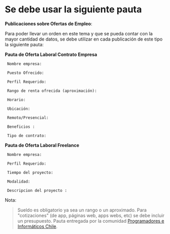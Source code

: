 Se debe usar la siguiente pauta
======

**Publicaciones sobre Ofertas de Empleo**:

Para poder llevar un orden en este tema y que se pueda contar con la mayor cantidad de datos, se debe utilizar en cada publicación de este tipo la siguiente pauta:

**Pauta de Oferta Laboral Contrato Empresa**

     Nombre empresa:

     Puesto Ofrecido:

     Perfil Requerido:

     Rango de renta ofrecida (aproximación):

     Horario:

     Ubicación:
     
     Remoto/Presencial:

     Beneficios :

     Tipo de contrato:


**Pauta de Oferta Laboral Freelance**

     Nombre empresa:

     Perfil Requerido:

     Tiempo del proyecto:
     
     Modalidad:

     Descripcion del proyecto :
     
Nota:

> Sueldo es obligatorio ya sea un rango o un aproximado.
> Para "cotizaciones" (de app, páginas web, apps webs, etc) se debe incluir un presupuesto.
> Pauta entregada por la comunidad [Programadores e Informáticos Chile](http://www.programadores.cl).
